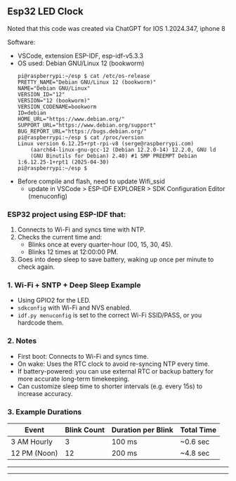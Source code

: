 Esp32 LED Clock
---
Noted that this code was created via ChatGPT for IOS 1.2024.347, iphone 8

Software:
* VSCode, extension ESP-IDF, esp-idf-v5.3.3
* OS used: Debian GNU/Linux 12 (bookworm)
    ``` terminal
    pi@raspberrypi:~/esp $ cat /etc/os-release
    PRETTY_NAME="Debian GNU/Linux 12 (bookworm)"
    NAME="Debian GNU/Linux"
    VERSION_ID="12"
    VERSION="12 (bookworm)"
    VERSION_CODENAME=bookworm
    ID=debian
    HOME_URL="https://www.debian.org/"
    SUPPORT_URL="https://www.debian.org/support"
    BUG_REPORT_URL="https://bugs.debian.org/"
    pi@raspberrypi:~/esp $ cat /proc/version
    Linux version 6.12.25+rpt-rpi-v8 (serge@raspberrypi.com)
        (aarch64-linux-gnu-gcc-12 (Debian 12.2.0-14) 12.2.0, GNU ld
        (GNU Binutils for Debian) 2.40) #1 SMP PREEMPT Debian 1:6.12.25-1+rpt1 (2025-04-30)
    pi@raspberrypi:~/esp $ 
    ```
* Before compile and flash, need to update Wifi_ssid
	- update in VSCode > ESP-IDF EXPLORER > SDK Configuration Editor (menuconfig)

### ESP32 project using ESP-IDF that:
1. Connects to Wi-Fi and syncs time with NTP.
2. Checks the current time and:
    * Blinks once at every quarter-hour (00, 15, 30, 45).
    * Blinks 12 times at 12:00:00 PM.
3. Goes into deep sleep to save battery, waking up once per minute to check again.

### 1. Wi-Fi + SNTP + Deep Sleep Example
* Using GPIO2 for the LED.
* `sdkconfig` with Wi-Fi and NVS enabled.
* `idf.py menuconfig` is set to the correct Wi-Fi SSID/PASS, or you hardcode them.

### 2. Notes
* First boot: Connects to Wi-Fi and syncs time.
* On wake: Uses the RTC clock to avoid re-syncing NTP every time.
* If battery-powered: you can use external RTC or backup battery for more accurate long-term timekeeping.
* Can customize sleep time to shorter intervals (e.g. every 15s) to increase accuracy.

### 3. Example Durations

| Event        | Blink Count | Duration per Blink | Total Time |
| ------------ | ----------- | ------------------ | ---------- |
| 3 AM Hourly  | 3           | 100 ms             | \~0.6 sec  |
| 12 PM (Noon) | 12          | 200 ms             | \~4.8 sec  |

---
---